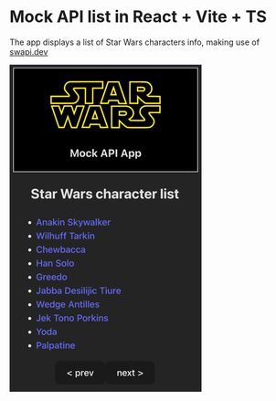 # Mock API list in React + Vite + TS
The app displays a list of Star Wars characters info, making use of [swapi.dev](https://swapi.dev/)

![Preview](public/preview.png)